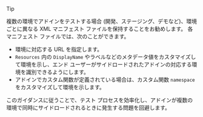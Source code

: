 > [!TIP]
> 複数の環境でアドインをテストする場合 (開発、ステージング、デモなど)、環境ごとに異なる XML マニフェスト ファイルを保持することをお勧めします。 各マニフェスト ファイルでは、次のことができます。
> - 環境に対応する URL を指定します。
> - `Resources` 内の `DisplayName` やラベルなどのメタデータ値をカスタマイズして環境を示し、エンド ユーザーがサイドロードされたアドインの対応する環境を識別できるようにします。 
> - アドインでカスタム関数が定義されている場合は、カスタム関数 `namespace` をカスタマイズして環境を示します。
> 
> このガイダンスに従うことで、テスト プロセスを効率化し、アドインが複数の環境で同時にサイドロードされるときに発生する問題を回避します。